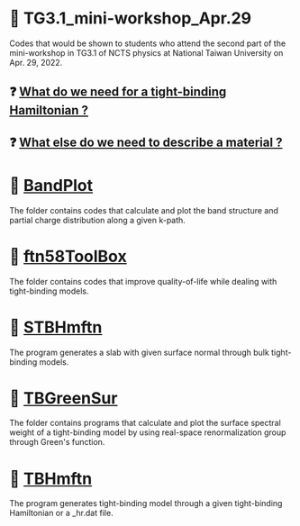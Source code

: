 # :compass: TG3.1_mini-workshop_Apr.29

Codes that would be shown to students who attend the second part of the mini-workshop in TG3.1 of NCTS physics at National Taiwan University on Apr. 29, 2022.

## ❓ [What do we need for a tight-binding Hamiltonian ?](./Tight-Binding-Model.pdf)

## ❓ [What else do we need to describe a material ?](./Info-for-material.pdf)

# 📂 [BandPlot](./BandPlot)

The folder contains codes that calculate and plot the band structure and partial charge distribution along a given k-path.

# 🧰 [ftn58ToolBox](./ftn58ToolBox)

The folder contains codes that improve quality-of-life while dealing with tight-binding models.

# 📁 [STBHmftn](./STBHmftn)

The program generates a slab with given surface normal through bulk tight-binding models.

# 📂 [TBGreenSur](./TBGreenSur)

The folder contains programs that calculate and plot the surface spectral weight of a tight-binding model by using real-space renormalization group through Green's function.

# 📁 [TBHmftn](./TBHmftn)

The program generates tight-binding model through a given tight-binding Hamiltonian or a _hr.dat file.
